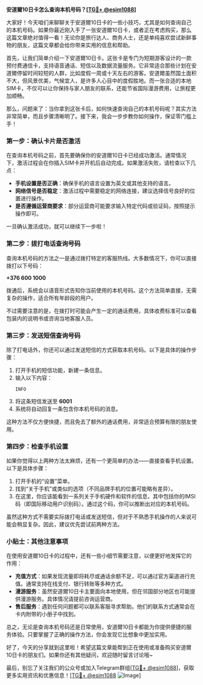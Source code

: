 **安道爾10日卡怎么查询本机号码？[[TG💪+ @esim1088](https://t.me/s/esim1088)]**

大家好！今天咱们来聊聊关于安道爾10日卡的一些小技巧，尤其是如何查询自己的本机号码。如果你最近刚入手了一张安道爾10日卡，或者正在考虑购买，那么这篇文章绝对值得一看！无论你是旅行达人、商务人士，还是单纯喜欢尝试新鲜事物的朋友，这篇文章都会给你带来实用的信息和帮助。

首先，让我们简单介绍一下安道爾10日卡。这张卡是专门为短期游客设计的一款预付费通信卡，支持语音通话、短信以及数据流量服务。它非常适合那些计划在安道爾停留时间较短的人群，比如度假一周或十天左右的游客。安道爾虽然国土面积不大，但风景优美，气候宜人，是许多人心目中的度假胜地。而一张合适的本地SIM卡，不仅可以让你保持与家人朋友的联系，还能节省国际漫游费用，让旅程更加顺畅。

那么，问题来了：当你拿到这张卡后，如何快速查询自己的本机号码呢？其实方法非常简单，而且步骤清晰明了。接下来，我会一步步教你如何操作，保证零门槛上手！

### 第一步：确认卡片是否激活

在查询本机号码之前，首先要确保你的安道爾10日卡已经成功激活。通常情况下，激活过程会在你插入SIM卡并开机后自动完成。如果激活失败，请检查以下几点：

- **手机设置是否正确**：确保手机的语言设置为英文或其他支持的语言。
- **网络信号是否稳定**：激活过程中需要稳定的网络连接，建议选择信号良好的位置进行操作。
- **是否遵循运营商要求**：部分运营商可能要求输入特定代码或验证码，按照提示操作即可。

一旦确认激活成功，就可以继续下一步啦！

### 第二步：拨打电话查询号码

查询本机号码的方法之一是通过拨打特定的客服热线。大多数情况下，你可以直接拨打以下号码：

**+376 600 1000**

拨通后，系统会以语音形式告知你当前使用的本机号码。这个方法简单直接，无需复杂的操作，适合所有年龄段的用户。

不过需要注意的是，在拨打时可能会产生一定的通话费用，具体收费标准可以查看包装内的说明书或咨询当地客服人员。

### 第三步：发送短信查询号码

除了打电话外，你还可以通过发送短信的方式获取本机号码。以下是具体的操作步骤：

1. 打开手机的短信功能，新建一条信息。
2. 输入以下内容：
   ```
   INFO
   ```
3. 将这条短信发送至 **6001**
4. 系统将自动回复一条包含你本机号码的消息。

这种方法不仅方便快捷，而且免去了额外的通话费用，非常适合预算有限的朋友使用。

### 第四步：检查手机设置

如果你觉得以上两种方法太麻烦，还有一个更简单的办法——直接查看手机设置。以下是具体步骤：

1. 打开手机的“设置”菜单。
2. 找到“关于手机”或类似的选项（不同品牌手机的位置可能略有差异）。
3. 在这里，你应该能看到一系列关于手机硬件和软件的信息，其中包括你的IMSI码（即国际移动用户识别码）。通过这个码，你可以推断出对应的本机号码。

虽然这种方式不需要实际拨打电话或发送短信，但对于不熟悉手机操作的人来说可能会稍显复杂。因此，建议优先尝试前两种方法。

### 小贴士：其他注意事项

在使用安道爾10日卡的过程中，还有一些小细节需要注意，以便更好地发挥它的作用：

- **充值方式**：如果发现流量即将耗尽或通话余额不足，可以通过官方渠道进行充值。通常支持在线支付、银行转账等多种方式。
- **漫游服务**：虽然安道爾10日卡主要面向本地使用，但在邻国部分地区也可能提供漫游服务。具体情况请提前咨询运营商。
- **售后服务**：遇到任何问题都可以联系客服寻求帮助。他们的联系方式通常会在卡内附带的小册子中找到。

总之，无论是查询本机号码还是日常使用，安道爾10日卡都能为你提供便捷的服务体验。只要掌握了正确的操作方法，你会发现它比想象中更加实用。

好了，今天的分享就到这里啦！希望这篇文章能帮到正在使用或准备购买安道爾10日卡的朋友们。如果你还有其他疑问，欢迎随时留言讨论哦~

最后，别忘了关注我们的公众号或加入Telegram群组[[TG💪+ @esim1088](https://t.me/s/esim1088)]，获取更多实用资讯和优惠信息！[[TG💪+ @esim1088](https://t.me/s/esim1088) ![Image](https://i.postimg.cc/4NQfJmqS/Snipaste-2025-05-13-00-14-12.png)]